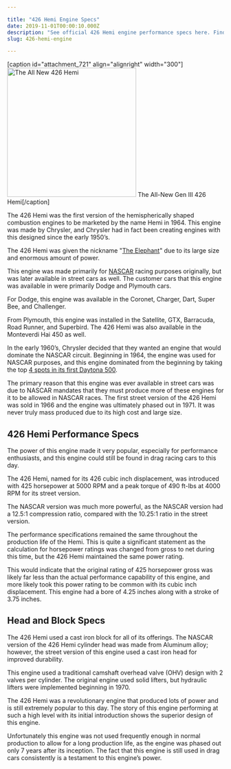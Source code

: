 ```yaml
---

title: "426 Hemi Engine Specs"
date: 2019-11-01T00:00:10.000Z
description: "See official 426 Hemi engine performance specs here. Find out why this 425 horsepower V8 engine was only sold for 5 years but is still around today."
slug: 426-hemi-engine

---
```


[caption id="attachment_721" align="alignright" width="300"]<img class="size-medium wp-image-721" src="http://www.hcdmag.com/wp-content/uploads/mopar_426_hemi_engine-300x300.jpg" alt="The All New 426 Hemi" width="300" height="300"> The All-New Gen III 426 Hemi[/caption]

The 426 Hemi was the first version of the hemispherically shaped combustion engines to be marketed by the name Hemi in 1964. This engine was made by Chrysler, and Chrysler had in fact been creating engines with this designed since the early 1950’s.

The 426 Hemi was given the nickname "<a href="http://en.wikipedia.org/wiki/Chrysler_Hemi_engine#426:_The_Elephant" target="_blank" rel="noopener noreferrer">The Elephant</a>" due to its large size and enormous amount of power.

This engine was made primarily for <a href="http://www.nascar.com/" target="_blank" rel="noopener noreferrer">NASCAR</a> racing purposes originally, but was later available in street cars as well. The customer cars that this engine was available in were primarily Dodge and Plymouth cars.

For Dodge, this engine was available in the Coronet, Charger, Dart, Super Bee, and Challenger.

From Plymouth, this engine was installed in the Satellite, GTX, Barracuda, Road Runner, and Superbird. The 426 Hemi was also available in the Monteverdi Hai 450 as well.

In the early 1960’s, Chrysler decided that they wanted an engine that would dominate the NASCAR circuit. Beginning in 1964, the engine was used for NASCAR purposes, and this engine dominated from the beginning by taking the top <a href="http://en.wikipedia.org/wiki/1964_Daytona_500" target="_blank" rel="noopener noreferrer">4 spots in its first Daytona 500</a>.

The primary reason that this engine was ever available in street cars was due to NASCAR mandates that they must produce more of these engines for it to be allowed in NASCAR races. The first street version of the 426 Hemi was sold in 1966 and the engine was ultimately phased out in 1971. It was never truly mass produced due to its high cost and large size.
<h2>426 Hemi Performance Specs</h2>
The power of this engine made it very popular, especially for performance enthusiasts, and this engine could still be found in drag racing cars to this day.

The 426 Hemi, named for its 426 cubic inch displacement, was introduced with 425 horsepower at 5000 RPM and a peak torque of 490 ft-lbs at 4000 RPM for its street version.

The NASCAR version was much more powerful, as the NASCAR version had a 12.5:1 compression ratio, compared with the 10.25:1 ratio in the street version.

The performance specifications remained the same throughout the production life of the Hemi. This is quite a significant statement as the calculation for horsepower ratings was changed from gross to net during this time, but the 426 Hemi maintained the same power rating.

This would indicate that the original rating of 425 horsepower gross was likely far less than the actual performance capability of this engine, and more likely took this power rating to be common with its cubic inch displacement. This engine had a bore of 4.25 inches along with a stroke of 3.75 inches.
<h2>Head and Block Specs</h2>
The 426 Hemi used a cast iron block for all of its offerings. The NASCAR version of the 426 Hemi cylinder head was made from Aluminum alloy; however, the street version of this engine used a cast iron head for improved durability.

This engine used a traditional camshaft overhead valve (OHV) design with 2 valves per cylinder. The original engine used solid lifters, but hydraulic lifters were implemented beginning in 1970.

The 426 Hemi was a revolutionary engine that produced lots of power and is still extremely popular to this day. The story of this engine performing at such a high level with its initial introduction shows the superior design of this engine.

Unfortunately this engine was not used frequently enough in normal production to allow for a long production life, as the engine was phased out only 7 years after its inception. The fact that this engine is still used in drag cars consistently is a testament to this engine’s power.
